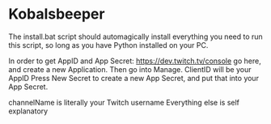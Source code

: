 # Kobalsbeeper
The install.bat script should automagically install everything you need to run this script, so long as you have Python installed on your PC.

In order to get AppID and App Secret: 
  https://dev.twitch.tv/console go here, and create a new Application.
  Then go into Manage.
  ClientID will be your AppID
  Press New Secret to create a new App Secret, and put that into your App Secret.
  
channelName is literally your Twitch username
Everything else is self explanatory
